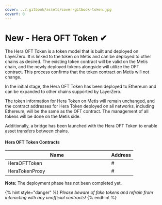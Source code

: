 ```yaml
---
cover: ../.gitbook/assets/cover-gitbook-token.jpg
coverY: 0
---
```


# New - Hera OFT Token ✔

The Hera OFT Token is a token model that is built and deployed on LayerZero. It is linked to the token on Metis and can be deployed to other chains as desired. The existing token contract will be valid on the Metis chain, and the newly deployed tokens alongside will utilize the OFT contract. This process confirms that the token contract on Metis will not change.

In the initial stage, the Hera OFT Token has been deployed to Ethereum and can be expanded to other chains supported by LayerZero.

The token information for Hera Token on Metis will remain unchanged, and the contract addresses for Hera Token deployed on all networks, including Ethereum, will be the same as the OFT contract. The management of all tokens will be done on the Metis side.

Additionally, a bridge has been launched with the Hera OFT Token to enable asset transfers between chains.

#### Hera OFT Token Contracts

<table><thead><tr><th width="326">Name</th><th>Address</th></tr></thead><tbody><tr><td>HeraOFTToken</td><td>#</td></tr><tr><td>HeraTokenProxy</td><td>#</td></tr></tbody></table>

**Note:** The deployment phase has not been completed yet.

{% hint style="danger" %}
_Please beware of fake tokens and refrain from interacting with any unofficial contracts!_
{% endhint %}
